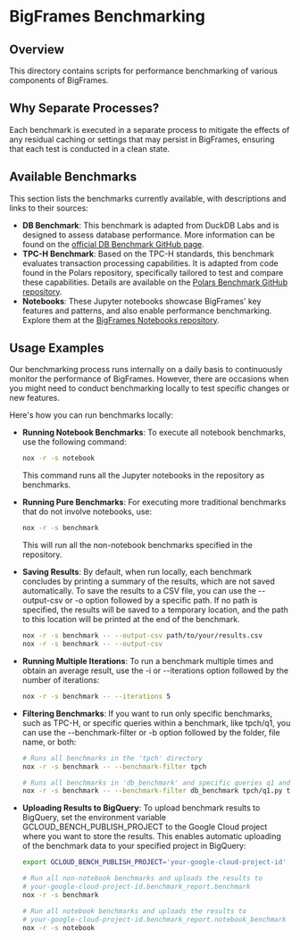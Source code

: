 # BigFrames Benchmarking
## Overview
This directory contains scripts for performance benchmarking of various components of BigFrames.

## Why Separate Processes?
Each benchmark is executed in a separate process to mitigate the effects of any residual caching or settings that may persist in BigFrames, ensuring that each test is conducted in a clean state.

## Available Benchmarks
This section lists the benchmarks currently available, with descriptions and links to their sources:
- **DB Benchmark**: This benchmark is adapted from DuckDB Labs and is designed to assess database performance. More information can be found on the [official DB Benchmark GitHub page](https://github.com/duckdblabs/db-benchmark).
- **TPC-H Benchmark**: Based on the TPC-H standards, this benchmark evaluates transaction processing capabilities. It is adapted from code found in the Polars repository, specifically tailored to test and compare these capabilities. Details are available on the [Polars Benchmark GitHub repository](https://github.com/pola-rs/polars-benchmark).
- **Notebooks**: These Jupyter notebooks showcase BigFrames' key features and patterns, and also enable performance benchmarking. Explore them at the [BigFrames Notebooks repository](https://github.com/googleapis/python-bigquery-dataframes/tree/main/notebooks).

## Usage Examples
Our benchmarking process runs internally on a daily basis to continuously monitor the performance of BigFrames. However, there are occasions when you might need to conduct benchmarking locally to test specific changes or new features.

Here's how you can run benchmarks locally:

- **Running Notebook Benchmarks**: To execute all notebook benchmarks, use the following command:
  ```bash
  nox -r -s notebook
  ```

  This command runs all the Jupyter notebooks in the repository as benchmarks.
- **Running Pure Benchmarks**: For executing more traditional benchmarks that do not involve notebooks, use:
  ```bash
  nox -r -s benchmark
  ```
  This will run all the non-notebook benchmarks specified in the repository.

- **Saving Results**: By default, when run locally, each benchmark concludes by printing a summary of the results, which are not saved automatically. To save the results to a CSV file, you can use the --output-csv or -o option followed by a specific path. If no path is specified, the results will be saved to a temporary location, and the path to this location will be printed at the end of the benchmark.
  ```bash
  nox -r -s benchmark -- --output-csv path/to/your/results.csv
  nox -r -s benchmark -- --output-csv
  ```

- **Running Multiple Iterations**: To run a benchmark multiple times and obtain an average result, use the -i or --iterations option followed by the number of iterations:
  ```bash
  nox -r -s benchmark -- --iterations 5
  ```

- **Filtering Benchmarks**: If you want to run only specific benchmarks, such as TPC-H, or specific queries within a benchmark, like tpch/q1, you can use the --benchmark-filter or -b option followed by the folder, file name, or both:
  ```bash
  # Runs all benchmarks in the 'tpch' directory
  nox -r -s benchmark -- --benchmark-filter tpch

  # Runs all benchmarks in 'db_benchmark' and specific queries q1 and q2 from TPC-H
  nox -r -s benchmark -- --benchmark-filter db_benchmark tpch/q1.py tpch/q2.py
  ```
- **Uploading Results to BigQuery**: To upload benchmark results to BigQuery, set the environment variable GCLOUD_BENCH_PUBLISH_PROJECT to the Google Cloud project where you want to store the results. This enables automatic uploading of the benchmark data to your specified project in BigQuery:
  ```bash
  export GCLOUD_BENCH_PUBLISH_PROJECT='your-google-cloud-project-id'

  # Run all non-notebook benchmarks and uploads the results to
  # your-google-cloud-project-id.benchmark_report.benchmark
  nox -r -s benchmark

  # Run all notebook benchmarks and uploads the results to
  # your-google-cloud-project-id.benchmark_report.notebook_benchmark
  nox -r -s notebook
  ```

